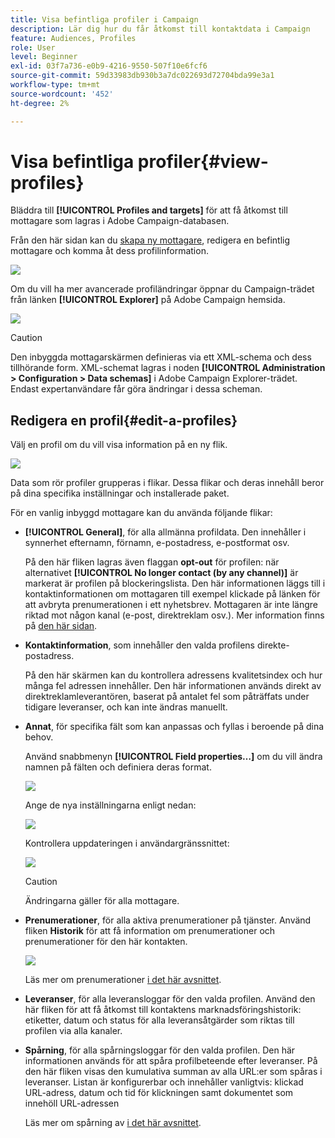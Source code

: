 ```yaml
---
title: Visa befintliga profiler i Campaign
description: Lär dig hur du får åtkomst till kontaktdata i Campaign
feature: Audiences, Profiles
role: User
level: Beginner
exl-id: 03f7a736-e0b9-4216-9550-507f10e6fcf6
source-git-commit: 59d33983db930b3a7dc022693d72704bda99e3a1
workflow-type: tm+mt
source-wordcount: '452'
ht-degree: 2%

---
```


# Visa befintliga profiler{#view-profiles}

Bläddra till **[!UICONTROL Profiles and targets]** för att få åtkomst till mottagare som lagras i Adobe Campaign-databasen.

Från den här sidan kan du [skapa ny mottagare](create-profiles.md), redigera en befintlig mottagare och komma åt dess profilinformation.

![](assets/profiles-and-targets.png)

Om du vill ha mer avancerade profiländringar öppnar du Campaign-trädet från länken **[!UICONTROL Explorer]** på Adobe Campaign hemsida.

![](assets/recipients-in-explorer.png)


>[!CAUTION]
>
>Den inbyggda mottagarskärmen definieras via ett XML-schema och dess tillhörande form. XML-schemat lagras i noden **[!UICONTROL Administration > Configuration > Data schemas]** i Adobe Campaign Explorer-trädet. Endast expertanvändare får göra ändringar i dessa scheman.
>

## Redigera en profil{#edit-a-profiles}

Välj en profil om du vill visa information på en ny flik.

![](assets/edit-a-profile.png)

Data som rör profiler grupperas i flikar. Dessa flikar och deras innehåll beror på dina specifika inställningar och installerade paket.

För en vanlig inbyggd mottagare kan du använda följande flikar:

* **[!UICONTROL General]**, för alla allmänna profildata. Den innehåller i synnerhet efternamn, förnamn, e-postadress, e-postformat osv.

  På den här fliken lagras även flaggan **opt-out** för profilen: när alternativet **[!UICONTROL No longer contact (by any channel)]** är markerat är profilen på blockeringslista. Den här informationen läggs till i kontaktinformationen om mottagaren till exempel klickade på länken för att avbryta prenumerationen i ett nyhetsbrev. Mottagaren är inte längre riktad mot någon kanal (e-post, direktreklam osv.). Mer information finns på [den här sidan](../send/quarantines.md).

* **Kontaktinformation**, som innehåller den valda profilens direkte-postadress.

  På den här skärmen kan du kontrollera adressens kvalitetsindex och hur många fel adressen innehåller. Den här informationen används direkt av direktreklamleverantören, baserat på antalet fel som påträffats under tidigare leveranser, och kan inte ändras manuellt.

* **Annat**, för specifika fält som kan anpassas och fyllas i beroende på dina behov.

  Använd snabbmenyn **[!UICONTROL Field properties…]** om du vill ändra namnen på fälten och definiera deras format.

  ![](assets/other-tab-field-properties.png)

  Ange de nya inställningarna enligt nedan:

  ![](assets/change-field-properties.png)

  Kontrollera uppdateringen i användargränssnittet:

  ![](assets/other-tab-updated.png)


  >[!CAUTION]
  >Ändringarna gäller för alla mottagare.
  >


* **Prenumerationer**, för alla aktiva prenumerationer på tjänster. Använd fliken **Historik** för att få information om prenumerationer och prenumerationer för den här kontakten.

  ![](assets/subscription-tab.png)

  Läs mer om prenumerationer [i det här avsnittet](../start/subscriptions.md).

* **Leveranser**, för alla leveransloggar för den valda profilen. Använd den här fliken för att få åtkomst till kontaktens marknadsföringshistorik: etiketter, datum och status för alla leveransåtgärder som riktas till profilen via alla kanaler.


* **Spårning**, för alla spårningsloggar för den valda profilen. Den här informationen används för att spåra profilbeteende efter leveranser. På den här fliken visas den kumulativa summan av alla URL:er som spåras i leveranser. Listan är konfigurerbar och innehåller vanligtvis: klickad URL-adress, datum och tid för klickningen samt dokumentet som innehöll URL-adressen

  Läs mer om spårning av [i det här avsnittet](../start/tracking.md).
